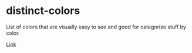 # distinct-colors
List of colors that are visually easy to see and good for categorize stuff by color.

[Link](https://christhofer.github.io/distinct-colors/)
